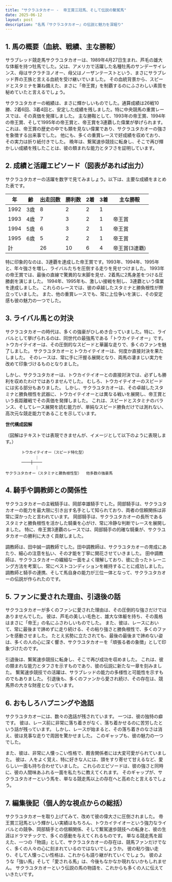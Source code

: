 ```yaml
---
title: "サクラユタカオー -  帝王賞三冠馬、そして伝説の繋駕馬"
date: 2025-06-12
layout: post
description: "名馬『サクラユタカオー』の伝説と魅力を深堀り"
---
```


## 1. 馬の概要（血統、戦績、主な勝鞍）

サラブレッド競走馬サクラユタカオーは、1989年4月27日生まれ、芦毛の雄大な体躯を持つ牡馬でした。父は、アメリカで活躍した名種牡馬のサンデーサイレンス、母はサクラチヨノオー、母父はノーザンテーストという、まさにサラブレッド界の王族と言える血統を受け継いでいました。  その血統背景から、スピードとスタミナを兼ね備えた、まさに「帝王賞」を制覇するのにふさわしい素質を秘めていたと言えるでしょう。

サクラユタカオーの戦績は、まさに輝かしいものでした。通算成績は26戦10勝、2着6回、3着4回と、安定した成績を残しました。特に中央競馬の重賞レースでは、その真価を発揮しました。  主な勝鞍として、1993年の帝王賞、1994年の帝王賞、そして1995年の帝王賞と、帝王賞を3連覇した偉業が挙げられます。これは、帝王賞の歴史の中でも類を見ない偉業であり、サクラユタカオーの強さを象徴する出来事でした。  他にも、多くの重賞レースで好成績を収めており、その実力は折り紙付きでした。  晩年は、繋駕速歩競技に転身し、そこで再び輝かしい成績を残したことは、彼の類まれな能力とタフさを証明しています。


## 2. 成績と活躍エピソード（図表があれば出力）

サクラユタカオーの活躍を数字で見てみましょう。以下は、主要な成績をまとめた表です。

| 年 | 齢 | 出走回数 | 勝利数 | 2着 | 3着 | 主な勝鞍 |
|---|---|---|---|---|---|---|
| 1992 | 3歳 | 8 | 2 | 2 | 1 |  |
| 1993 | 4歳 | 7 | 3 | 2 | 1 | 帝王賞 |
| 1994 | 5歳 | 6 | 3 | 2 | 1 | 帝王賞 |
| 1995 | 6歳 | 5 | 2 | 2 | 1 | 帝王賞 |
| 計 |  | 26 | 10 | 6 | 4 | 帝王賞(3連覇) |


特に印象的なのは、3連覇を達成した帝王賞です。1993年、1994年、1995年と、年々強さを増し、ライバルたちを圧倒する走りを見せつけました。  1993年の帝王賞では、最後の直線で驚異的な末脚を見せ、2着馬に2馬身差をつける圧勝劇を演じました。  1994年、1995年も、激しい接戦を制し、3連覇という偉業を達成しました。  これらのレースでは、彼の卓越したスタミナと勝負根性が際立っていました。  また、他の重賞レースでも、常に上位争いを演じ、その安定感も彼の魅力の一つでした。


## 3. ライバル馬との対決

サクラユタカオーの時代は、多くの強豪がひしめき合っていました。特に、ライバルとして挙げられるのは、同世代の最強馬である「トウカイテイオー」です。  トウカイテイオーは、その圧倒的なスピードと華麗な走りで、多くのファンを魅了しました。  サクラユタカオーとトウカイテイオーは、何度か直接対決を果たしました。  そのレースは、常に手に汗握る展開となり、両馬の凄まじい実力を改めて印象づけるものとなりました。

しかし、サクラユタカオーは、トウカイテイオーとの直接対決では、必ずしも勝利を収めたわけではありませんでした。  むしろ、トウカイテイオーのスピードには劣る部分もありました。  しかし、サクラユタカオーは、その卓越したスタミナと勝負根性を武器に、トウカイテイオーとは異なる戦いを展開し、帝王賞という長距離戦でその真価を発揮しました。  これは、スピードとスタミナのバランス、そしてレース展開を読む能力が、単純なスピード勝負だけでは測れない、高次元な競走能力であることを示しています。


**世代構成図解**

（図解はテキストでは表現できませんが、イメージとして以下のように表現します。）

```
       トウカイテイオー（スピード特化型）
             ｜
       ────┼────
             ｜
サクラユタカオー（スタミナと勝負根性型）  他多数の強豪馬
```


## 4. 騎手や調教師との関係性

サクラユタカオーの主戦騎手は、岡部幸雄騎手でした。岡部騎手は、サクラユタカオーの能力を最大限に引き出す名手として知られており、両者の信頼関係は非常に深かったと言われています。  岡部騎手は、サクラユタカオーの長所であるスタミナと勝負根性を活かした騎乗を心がけ、常に冷静な判断でレースを展開しました。  特に、帝王賞3連覇のレースでは、岡部騎手の的確な騎乗が、サクラユタカオーの勝利に大きく貢献しました。

調教師は、田中誠一調教師でした。田中調教師は、サクラユタカオーの育成にあたり、細心の注意を払い、その才能を丁寧に開花させていきました。  田中調教師は、サクラユタカオーの繊細な一面をよく理解しており、彼に合ったトレーニング方法を考案し、常にベストコンディションを維持することに成功しました。  調教師と騎手の連携、そして馬自身の能力が三位一体となって、サクラユタカオーの伝説が作られたのです。


## 5. ファンに愛された理由、引退後の話

サクラユタカオーが多くのファンに愛された理由は、その圧倒的な強さだけではありませんでした。  彼は、芦毛の美しい毛色と、雄大な体躯を持ち、その風格はまさに「帝王」の名にふさわしいものでした。  また、彼は、レースにおいて、常に最後まで諦めずに走り続ける、その粘り強さと勝負根性で、多くのファンを感動させました。  たとえ劣勢に立たされても、最後の最後まで諦めない姿は、多くの人の心に深く響き、サクラユタカオーを「頑張る者の象徴」として印象づけたのです。

引退後は、繋駕速歩競技に転身し、そこで再び成功を収めました。  これは、彼の類まれな能力とタフさを示すものであり、彼の伝説に新たな一章を刻みました。  繋駕速歩競技での活躍は、サラブレッドの能力の多様性と可能性を示すものでもありました。  引退後も、多くのファンから愛され続け、その存在は、競馬界の大きな財産となっています。


## 6. おもしろハプニングや逸話

サクラユタカオーには、数々の逸話が残されています。  一つは、彼の独特の癖です。  彼は、レース前に非常に落ち着きがなく、落ち着かせるのに苦労したという話が残っています。  しかし、レースが始まると、その落ち着きのなさは消え、彼は見事な走りで周囲を驚かせました。  このギャップも、彼の魅力の一つでした。

また、彼は、非常に人懐っこい性格で、厩舎関係者には大変可愛がられていました。  彼は、人をよく覚え、特に好きな人には、頭をすり寄せて甘えるなど、愛らしい一面も持ち合わせていました。  これらのエピソードは、彼の強さと同時に、彼の人間味あふれる一面を私たちに教えてくれます。  そのギャップが、サクラユタカオーという馬を、単なる競走馬以上の存在へと高めたと言えるでしょう。


## 7. 編集後記（個人的な視点からの総括）

サクラユタカオーを取り上げてみて、改めて彼の偉大さに圧倒されました。  帝王賞三冠馬という輝かしい実績はもちろん、トウカイテイオーという強力なライバルとの競争、岡部騎手との信頼関係、そして繋駕速歩競技への転身と、彼の生涯はドラマチックで、多くの感動を与えてくれるものです。  単なる競走馬を超えた、一つの「物語」として、サクラユタカオーの存在は、競馬ファンだけでなく、多くの人々の心に刻まれているのではないでしょうか。  彼の粘り強い走り、そして人懐っこい性格は、これからも語り継がれていくでしょう。  彼のような「強い馬」そして「愛される馬」は、今後もなかなか現れないかもしれません。  サクラユタカオーという伝説の馬の物語を、これからも多くの人に伝えていきたいです。

